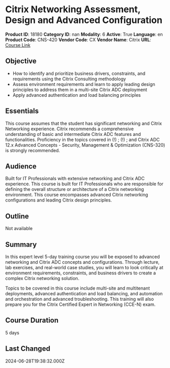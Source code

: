 # Citrix Networking Assessment, Design and Advanced Configuration

**Product ID**: 18180
**Category ID**: nan
**Modality**: 6
**Active**: True
**Language**: en
**Product Code**: CNS-420
**Vendor Code**: CX
**Vendor Name**: Citrix
**URL**: [Course Link](https://www.fastlaneus.com/course/citrix-cns-420)

## Objective
- How to identify and prioritize business drivers, constraints, and requirements using the Citrix Consulting methodology
- Assess environment requirements and learn to apply leading design principles to address them in a multi-site Citrix ADC deployment
- Apply advanced authentication and load balancing principles

## Essentials
This course assumes that the student has significant networking and Citrix Networking experience. Citrix recommends a comprehensive understanding of basic and intermediate Citrix ADC features and functionalities. Proficiency in the topics covered in (!) ; (!) ; and Citrix ADC 12.x Advanced Concepts - Security, Management & Optimization (CNS-320) is strongly recommended.

## Audience
Built for IT Professionals with extensive networking and Citrix ADC experience. This course is built for IT Professionals who are responsible for defining the overall structure or architecture of a Citrix networking environment. This course encompasses advanced Citrix networking configurations and leading Citrix design principles.

## Outline
Not available

## Summary
In this expert level 5-day training course you will be exposed to advanced networking and Citrix ADC concepts and configurations. Through lecture, lab exercises, and real-world case studies, you will learn to look critically at environment requirements,
constraints, and business drivers to create a complex Citrix networking solution.

Topics to be covered in this course include multi-site and multitenant deployments, advanced authentication and load balancing, and automation and orchestration and advanced troubleshooting. This training will also prepare you for the Citrix Certified Expert in Networking (CCE-N) exam.

## Course Duration
5 days

## Last Changed
2024-06-28T19:38:32.000Z
